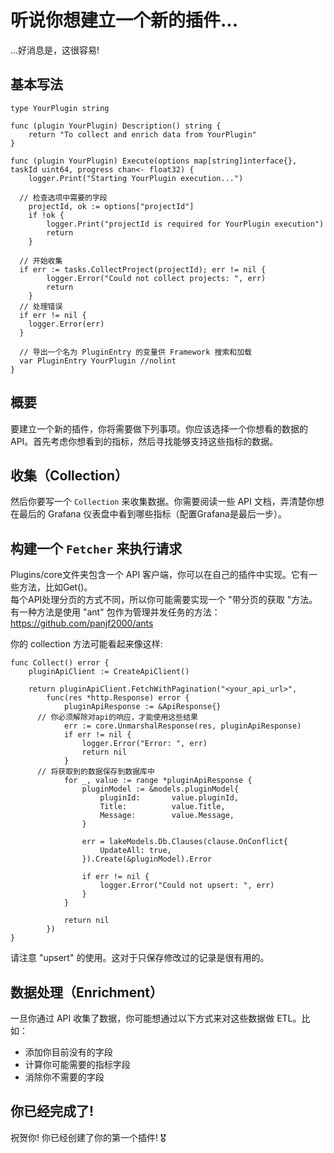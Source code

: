 # 听说你想建立一个新的插件...

...好消息是，这很容易!


## 基本写法

```golang
type YourPlugin string

func (plugin YourPlugin) Description() string {
	return "To collect and enrich data from YourPlugin"
}

func (plugin YourPlugin) Execute(options map[string]interface{}, taskId uint64, progress chan<- float32) {
	logger.Print("Starting YourPlugin execution...")

  // 检查选项中需要的字段
	projectId, ok := options["projectId"]
	if !ok {
		logger.Print("projectId is required for YourPlugin execution")
		return
	}

  // 开始收集
  if err := tasks.CollectProject(projectId); err != nil {
		logger.Error("Could not collect projects: ", err)
		return
	}
  // 处理错误
  if err != nil {
    logger.Error(err)
  }

  // 导出一个名为 PluginEntry 的变量供 Framework 搜索和加载
  var PluginEntry YourPlugin //nolint
}
```

## 概要

要建立一个新的插件，你将需要做下列事项。你应该选择一个你想看的数据的 API。首先考虑你想看到的指标，然后寻找能够支持这些指标的数据。

## 收集（Collection）

然后你要写一个 `Collection` 来收集数据。你需要阅读一些 API 文档，弄清楚你想在最后的 Grafana 仪表盘中看到哪些指标（配置Grafana是最后一步）。

## 构建一个 `Fetcher` 来执行请求

Plugins/core文件夹包含一个 API 客户端，你可以在自己的插件中实现。它有一些方法，比如Get()。<br>
每个API处理分页的方式不同，所以你可能需要实现一个 "带分页的获取 "方法。有一种方法是使用 "ant" 包作为管理并发任务的方法：https://github.com/panjf2000/ants

你的 collection 方法可能看起来像这样:

```golang
func Collect() error {
	pluginApiClient := CreateApiClient()

	return pluginApiClient.FetchWithPagination("<your_api_url>",
		func(res *http.Response) error {
			pluginApiResponse := &ApiResponse{}
      // 你必须解除对api的响应，才能使用这些结果
			err := core.UnmarshalResponse(res, pluginApiResponse)
			if err != nil {
				logger.Error("Error: ", err)
				return nil
			}
      // 将获取到的数据保存到数据库中
			for _, value := range *pluginApiResponse {
				pluginModel := &models.pluginModel{
					pluginId:       value.pluginId,
					Title:          value.Title,
					Message:        value.Message,
				}

				err = lakeModels.Db.Clauses(clause.OnConflict{
					UpdateAll: true,
				}).Create(&pluginModel).Error

				if err != nil {
					logger.Error("Could not upsert: ", err)
				}
			}

			return nil
		})
}
```

请注意 "upsert" 的使用。这对于只保存修改过的记录是很有用的。

## 数据处理（Enrichment）
  
一旦你通过 API 收集了数据，你可能想通过以下方式来对这些数据做 ETL。比如：

  - 添加你目前没有的字段
  - 计算你可能需要的指标字段
  - 消除你不需要的字段

## 你已经完成了!

祝贺你! 你已经创建了你的第一个插件! 🎖